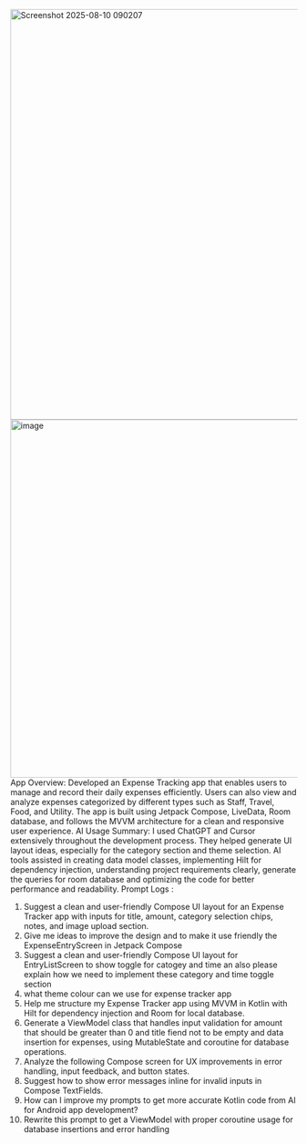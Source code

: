 <img width="1081" height="721" alt="Screenshot 2025-08-10 090207" src="https://github.com/user-attachments/assets/b540ea6b-1438-4bd6-bfd1-b71f5023963a" /><img width="1161" height="629" alt="image" src="https://github.com/user-attachments/assets/d4edeead-959c-49c2-b8bf-cace91636dbd" />App Overview: Developed an Expense Tracking app that enables users to manage and record their daily expenses efficiently. Users can also view and analyze expenses categorized by different types such as Staff, Travel, Food, and Utility. The app is built using Jetpack Compose, LiveData, Room database, and follows the MVVM architecture for a clean and responsive user experience.
AI Usage Summary: I used ChatGPT and Cursor extensively throughout the development process. They helped generate UI layout ideas, especially for the category section and theme selection. AI tools assisted in creating data model classes, implementing Hilt for dependency injection, understanding project requirements clearly, generate the queries for room database and optimizing the code for better performance and readability.
Prompt Logs :
1. Suggest a clean and user-friendly Compose UI layout for an Expense Tracker app with inputs for title, amount, category selection chips, notes, and image upload section.
2. Give me ideas to improve the design and to make it use friendly  the ExpenseEntryScreen in Jetpack Compose
3. Suggest a clean and user-friendly Compose UI layout for EntryListScreen to show toggle for catogey and time an also please explain how we need to implement these category and time toggle section
4. what theme colour can we use for expense tracker app
5. Help me structure my Expense Tracker app using MVVM in Kotlin with Hilt for dependency injection and Room for local database.
6. Generate a ViewModel class that handles input validation for amount that should be greater than 0 and title fiend not to be empty and data insertion for expenses, using MutableState and coroutine for database operations.
7. Analyze the following Compose screen for UX improvements in error handling, input feedback, and button states.
8. Suggest how to show error messages inline for invalid inputs in Compose TextFields.
9. How can I improve my prompts to get more accurate Kotlin code from AI for Android app development?
10. Rewrite this prompt to get a ViewModel with proper coroutine usage for database insertions and error handling
    
